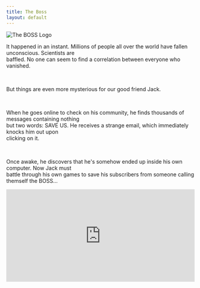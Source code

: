 ```yaml
---
title: The Boss
layout: default
--- 
```

<img src="{{relative}}../img/the%20boss%20image.png" alt="The BOSS Logo" title="The BOSS logo"/>
<article>
  <p>It happened in an instant. Millions of people all over the world have fallen unconscious.
    Scientists are <br> baffled.
    No one
    can seem to find a correlation between everyone who vanished.</p>
  <br />
  <p>But things are even more mysterious for our good friend Jack.</p>
  <br />
  <p>When he goes online to check on his community, he finds thousands of messages containing nothing <br> but two
    words: SAVE US.
    He receives a strange email, which immediately knocks him out upon<br>clicking on it.</p>
  <br />
  <p>Once awake, he discovers that he's somehow ended up inside his own computer. Now Jack must<br /> battle through
    his own games
    to save his subscribers from someone calling themself the BOSS...</p>
</article>

<iframe src="https://widgets.gamejolt.com/package/v1?key=KC7eij5R" width="500" height="245" frameborder="0"></iframe>